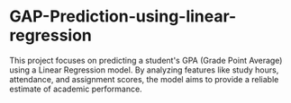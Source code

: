 # GAP-Prediction-using-linear-regression
This project focuses on predicting a student's GPA (Grade Point Average) using a Linear Regression model. By analyzing features like study hours, attendance, and assignment scores, the model aims to provide a reliable estimate of academic performance.
